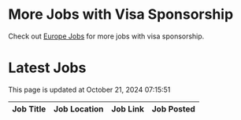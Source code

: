 # More Jobs with Visa Sponsorship

Check out [Europe Jobs](https://github.com/sureshparimi/europejobs#latest-jobs) for more jobs with visa sponsorship.

# Latest Jobs

This page is updated at October 21, 2024 07:15:51

| Job Title | Job Location | Job Link | Job Posted |
| --- | --- | --- | --- |
